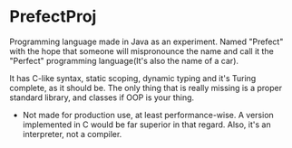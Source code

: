 # PrefectProj
Programming language made in Java as an experiment. Named 
"Prefect" with the hope that someone will mispronounce the name and call
 it the "Perfect" programming language(It's also the name of a car).


It has C-like syntax, static scoping, dynamic typing and 
it's Turing complete, as it should be. The only thing that is really 
missing is a proper standard library, and classes if OOP is your thing.


- Not made for production use, at least performance-wise. A version implemented in C would be far superior in that regard. Also, it's an interpreter, not a compiler.
